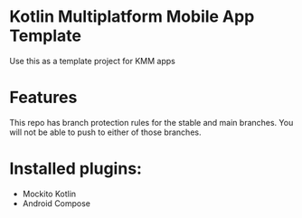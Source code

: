 # Kotlin Multiplatform Mobile App Template
Use this as a template project for KMM apps

# Features
This repo has branch protection rules for the stable and main branches.
You will not be able to push to either of those branches.

# Installed plugins:
- Mockito Kotlin
- Android Compose
